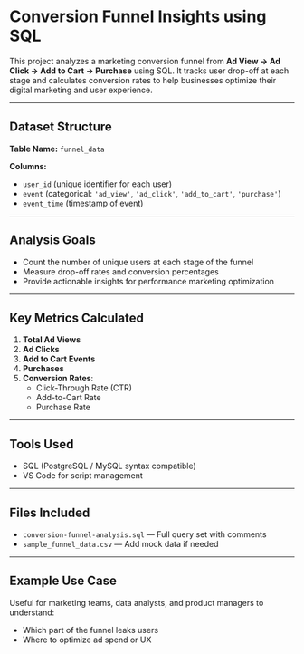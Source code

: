 # Conversion Funnel Insights using SQL

This project analyzes a marketing conversion funnel from **Ad View → Ad Click → Add to Cart → Purchase** using SQL. It tracks user drop-off at each stage and calculates conversion rates to help businesses optimize their digital marketing and user experience.

---

##  Dataset Structure

**Table Name:** `funnel_data`

**Columns:**
- `user_id` (unique identifier for each user)
- `event` (categorical: `'ad_view'`, `'ad_click'`, `'add_to_cart'`, `'purchase'`)
- `event_time` (timestamp of event)

---

##  Analysis Goals

- Count the number of unique users at each stage of the funnel
- Measure drop-off rates and conversion percentages
- Provide actionable insights for performance marketing optimization

---

##  Key Metrics Calculated

1. **Total Ad Views**
2. **Ad Clicks**
3. **Add to Cart Events**
4. **Purchases**
5. **Conversion Rates**:
   - Click-Through Rate (CTR)
   - Add-to-Cart Rate
   - Purchase Rate

---

##  Tools Used

- SQL (PostgreSQL / MySQL syntax compatible)
- VS Code for script management

---

##  Files Included

- `conversion-funnel-analysis.sql` — Full query set with comments
-  `sample_funnel_data.csv` — Add mock data if needed

---

##  Example Use Case

Useful for marketing teams, data analysts, and product managers to understand:
- Which part of the funnel leaks users
- Where to optimize ad spend or UX




